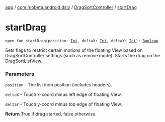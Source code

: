 [app](../../index.md) / [com.mobeta.android.dslv](../index.md) / [DragSortController](index.md) / [startDrag](.)

# startDrag

`open fun startDrag(position: `[`Int`](https://kotlinlang.org/api/latest/jvm/stdlib/kotlin/-int/index.html)`, deltaX: `[`Int`](https://kotlinlang.org/api/latest/jvm/stdlib/kotlin/-int/index.html)`, deltaY: `[`Int`](https://kotlinlang.org/api/latest/jvm/stdlib/kotlin/-int/index.html)`): `[`Boolean`](https://kotlinlang.org/api/latest/jvm/stdlib/kotlin/-boolean/index.html)

Sets flags to restrict certain motions of the floating View based on DragSortController settings (such as remove mode). Starts the drag on the DragSortListView.

### Parameters

`position` - The list item position (includes headers).

`deltaX` - Touch x-coord minus left edge of floating View.

`deltaY` - Touch y-coord minus top edge of floating View.

**Return**
True if drag started, false otherwise.

